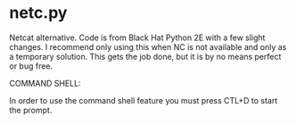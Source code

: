 # netc.py
Netcat alternative. Code is from Black Hat Python 2E with a few slight changes. I recommend only using this when NC is not available and only as a temporary solution. This gets the job done, but it is by no means perfect or bug free.

COMMAND SHELL:

In order to use the command shell feature you must press CTL+D to start the prompt.
